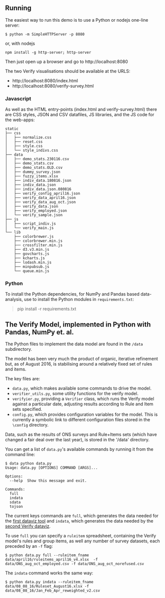 ## Running
The easiest way to run this demo is to use a Python or nodejs one-line server:

    $ python -m SimpleHTTPServer -p 8080

or, with nodejs

    npm install -g http-server; http-server

Then just open up a browser and go to http://localhost:8080

The two Verify visualisations should be available at the URLS:

- http://localhost:8080/index.html
- http://localhost:8080/verify-survey.html

### Javascript

As well as the HTML entry-points (index.html and verify-survey.html) there are CSS styles, JSON and CSV datafiles, JS libraries, and the JS code for the web-apps:

```
static
├── css
│   ├── normalize.css
│   ├── reset.css
│   ├── style.css
│   └── style_indivs.css
├── data
│   ├── demo_stats.230116.csv
│   ├── demo_stats.csv
│   ├── demo_stats.OLD.csv
│   ├── dummy_survey.json
│   ├── fuzzy_items.xlsx
│   ├── indiv_data.180816.json
│   ├── indiv_data.json
│   ├── indiv_data.json.080816
│   ├── verify_config_april16.json
│   ├── verify_data_april16.json
│   ├── verify_data_aug_oct.json
│   ├── verify_data.json
│   ├── verify_employed.json
│   └── verify_sample.json
├── js
│   ├── script_indiv.js
│   └── verify_main.js
└── lib
    ├── colorbrewer.js
    ├── colorbrewer.min.js
    ├── crossfilter.min.js
    ├── d3.v3.min.js
    ├── govcharts.js
    ├── kcharts.js
    ├── lodash.min.js
    ├── minpubsub.js
    └── queue.min.js
```
### Python

To install the Python dependencies, for NumPy and Pandas based data-analysis, use to install the Python modules in `requirements.txt`:

> pip install -r requirements.txt

## The Verify Model, implemented in Python with Pandas, NumPy et. al.

The Python files to implement the data model are found in the `/data` subdirectory.

The model has been very much the product of organic, iterative refinement but, as of August 2016, is stabilising around a relatively fixed set of rules and items.

The key files are:

- `data.py`, which makes available some commands to drive the model.
- `verifier_utils.py`, some utility functions for the verify model.
- `verifyier.py`, providing a `Verifier` class, which runs the Verify model against a particular date, adjusting results according to Rule and Item sets specified.
- `config.py`, which provides configuration variables for the model. This is currently a symbolic link to different configuration files stored in the `\config` directory.

Data, such as the results of ONS surveys and Rule+Items sets (which have changed a fair deal over the last year), is stored in the '/data' directory.

You can get a list of `data.py`'s available commands by running it from the command line:

```
$ data python data.py
Usage: data.py [OPTIONS] COMMAND [ARGS]...

Options:
  --help  Show this message and exit.

Commands:
  full
  indata
  sdata
  tojson
```

The current keys commands are `full`, which generates the data needed for the [first dataviz tool](http://kyrandale.com/static/clients/gds/app/index.html)  and `indata`, which generates the data needed by the [second Verify dataviz](http://kyrandale.com/static/clients/gds/app/verify-survey.html).

To use `full` you can specify a `ruleitem` spreadsheet, containing the Verify model's rules and group items, as well any number of survey datasets, each preceded by an `-f` flag:

```
$ python data.py full --ruleitem_fname data/april16/ruleitems_april16_v4.xlsx  -f data/ONS_aug_oct_employed.csv -f data/ONS_aug_oct_norefused.csv
```

The `indata` command works the same way:


```
$ python data.py indata --ruleitem_fname data/08_08_16/Ruleset_August16.xlsx -f data/08_08_16/Jan_Feb_Apr_reweighted_v2.csv
```
